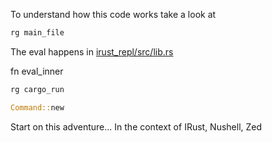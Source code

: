 
To understand how this code works take a look at

```rust
rg main_file
```

The eval happens in [irust_repl/src/lib.rs](https://github.com/sigmaSd/IRust/blob/master/crates/irust_repl/src/lib.rs)

fn eval_inner

```rust
rg cargo_run
```

```rust
Command::new
```

Start on this adventure...  In the context of IRust, Nushell, Zed
